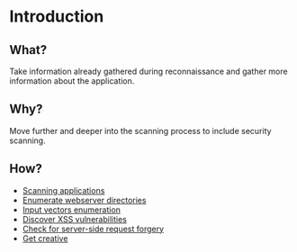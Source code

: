 # Introduction

## What?

Take information already gathered during reconnaissance and gather more information about the application.

## Why?

Move further and deeper into the scanning process to include security scanning. 

## How?

* [Scanning applications](scanning.md)
* [Enumerate webserver directories](webserver.md)
* [Input vectors enumeration](input-vectors.md)
* [Discover XSS vulnerabilities](xss.md)
* [Check for server-side request forgery](ssrf.md)
* [Get creative](creative.md)
